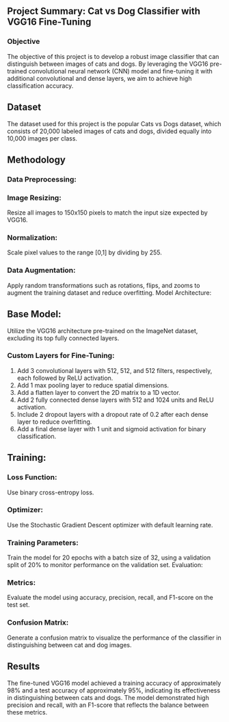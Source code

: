 ## Project Summary: Cat vs Dog Classifier with VGG16 Fine-Tuning
### Objective
The objective of this project is to develop a robust image classifier that can distinguish between images of cats and dogs. By leveraging the VGG16 pre-trained convolutional neural network (CNN) model and fine-tuning it with additional convolutional and dense layers, we aim to achieve high classification accuracy.

## Dataset
The dataset used for this project is the popular Cats vs Dogs dataset, which consists of 20,000 labeled images of cats and dogs, divided equally into 10,000 images per class.

## Methodology
### Data Preprocessing:

### Image Resizing:
Resize all images to 150x150 pixels to match the input size expected by VGG16.

### Normalization:
Scale pixel values to the range [0,1] by dividing by 255.

### Data Augmentation:
Apply random transformations such as rotations, flips, and zooms to augment the training dataset and reduce overfitting.
Model Architecture:

## Base Model:
Utilize the VGG16 architecture pre-trained on the ImageNet dataset, excluding its top fully connected layers.
### Custom Layers for Fine-Tuning:
1. Add 3 convolutional layers with 512, 512, and 512 filters, respectively, each followed by ReLU activation.
2. Add 1 max pooling layer to reduce spatial dimensions.
3. Add a flatten layer to convert the 2D matrix to a 1D vector.
4. Add 2 fully connected dense layers with 512 and 1024 units and ReLU activation.
5. Include 2 dropout layers with a dropout rate of 0.2 after each dense layer to reduce overfitting.
6. Add a final dense layer with 1 unit and sigmoid activation for binary classification.
## Training:

### Loss Function:
Use binary cross-entropy loss.
### Optimizer:
Use the Stochastic Gradient Descent optimizer with default learning rate.
### Training Parameters:
Train the model for 20 epochs with a batch size of 32, using a validation split of 20% to monitor performance on the validation set.
Evaluation:

### Metrics:
Evaluate the model using accuracy, precision, recall, and F1-score on the test set.
### Confusion Matrix:
Generate a confusion matrix to visualize the performance of the classifier in distinguishing between cat and dog images.
## Results
The fine-tuned VGG16 model achieved a training accuracy of approximately 98% and a test accuracy of approximately 95%, indicating its effectiveness in distinguishing between cats and dogs.
The model demonstrated high precision and recall, with an F1-score that reflects the balance between these metrics.
